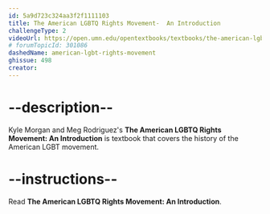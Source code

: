 ```yaml
---
id: 5a9d723c324aa3f2f1111103
title: The American LGBTQ Rights Movement-  An Introduction
challengeType: 2
videoUrl: https://open.umn.edu/opentextbooks/textbooks/the-american-lgbtq-rights-movement-an-introduction
# forumTopicId: 301086
dashedName: american-lgbt-rights-movement
ghissue: 498
creator: 
---
```


# --description--

Kyle Morgan and Meg Rodriguez's __The American LGBTQ Rights Movement: An Introduction__ is textbook that covers the history of the American LGBT movement.

# --instructions--

Read __The American LGBTQ Rights Movement: An Introduction__.